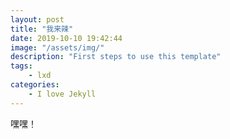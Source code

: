 ```yaml
---
layout: post
title: "我来辣"
date: 2019-10-10 19:42:44
image: "/assets/img/"
description: "First steps to use this template"
tags:
    - lxd
categories:
    - I love Jekyll
---
```


嘿嘿！
